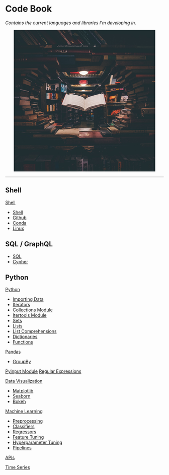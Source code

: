 # Code Book

*Contains the current languages and libraries I'm developing in.*

<p align="center">
<img src="code_book_cover.jpeg" alt="Image of Floating Book" height="450" width="450"/>
</p>

***

## Shell
[Shell](Shell/shell_snippets.md)
+ [Shell](Shell/shell_snippets.md#SHELL)
+ [Github](Shell/shell_snippets.md#GITHUB)
+ [Conda](Shell/shell_snippets.md#CONDA)
+ [Linux](Shell/shell_snippets.md#LINUX)

## SQL / GraphQL
+ [SQL](SQL/sql_snippets.md)
+ [Cypher](Cypher/cypher_snippets.md)

## Python
[Python](Python/python_snippets.md#PYTHON)
+ [Importing Data](Python/python_snippets.md#IMPORTING-DATA)
+ [Iterators](Python/python_snippets.md#ITERATORS)
+ [Collections Module](Python/python_snippets.md#COLLECTIONS-MODULE)
+ [Itertools Module](Python/python_snippets.md#ITERTOOLS-MODULE)
+ [Sets](Python/python_snippets.md#SETS)
+ [Lists](Python/python_snippets.md#LISTS)
+ [List Comprehensions](Python/python_snippets.md#LIST-COMPREHENSIONS)
+ [Dictionaries](Python/python_snippets.md#DICTIONARIES)
+ [Functions](Python/python_snippets.md#FUNCTIONS)

[Pandas](Python/pandas.md)
+ [GroupBy](Python/pandas.md#Groupby)

[Pyinput Module](Python/pyinput_plus.md)
[Regular Expressions](Python/regular_expression.md)

[Data Visualization](Python/data_visualization.md)
+ [Matplotlib](Python/data_visualization.md#MATPLOTLIB)
+ [Seaborn](Python/data_visualization.md#SEABORN)
+ [Bokeh](Python/data_visualization.md#BOKEH)

[Machine Learning](Python/machine_learning.md)
+ [Preprocessing](Python/machine_learning.md##PREPROCESSING)
+ [Classifiers](Python/machine_learning.md##CLASSIFICATION-MODELS)
+ [Regressors](Python/machine_learning.md##REGRESSION-MODELS)
+ [Feature Tuning](Python/machine_learning.md##FEATURE-TUNING)
+ [Hyperparameter Tuning](Python/machine_learning.md##HYPERPARAMETER-TUNING)
+ [Pipelines](Python/machine_learning.md##PIPELINES)

[APIs](Python/api.md)

[Time Series](Python/time_series.md)



<!-- CLEANUP FILE PATHS -->